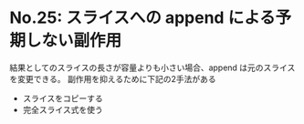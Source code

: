 # No.25: スライスへの append による予期しない副作用

結果としてのスライスの長さが容量よりも小さい場合、append は元のスライスを変更できる。
副作用を抑えるために下記の2手法がある
* スライスをコピーする
* 完全スライス式を使う